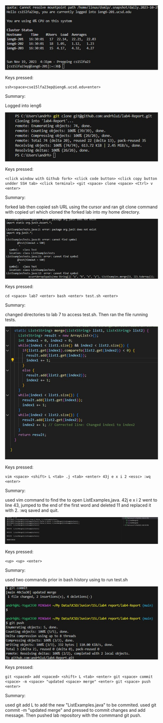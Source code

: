 ![Image](lab4login.jpg)

Keys pressed:
```
ssh<space>cse15lfa23ep@ieng6.ucsd.edu<enter>
```
Summary: 

Logged into ieng6

![Image](lab4clone.jpg)

Keys pressed:
```
<click window with Github fork> <click code button> <click copy button undder SSH tab> <click terminal> <git <space> clone <space> <Ctrl> v <enter> 
```
Summary:

forked lab then copied ssh URL using the cursor and ran git clone command with copied url which cloned the forked lab into my home directory.

![Image](lab4fail.jpg)

Keys pressed:
```
cd <space> lab7 <enter> bash <enter> test.sh <enter>
```
Summary:

changed directories to lab 7 to access test.sh. Then ran the file running tests.

![Image](lab4edit.jpg)

Keys pressed:
```
vim <space> <shift> L <tab> .j <tab> <enter> 43j e x i 2 <essc> :wq <enter>
```
Summary:

used vim command to find the to open ListExamples,java. 42j e x i 2 went to line 43, jumped to the end of the first word and deleted 11 and replaced it with 2. :wq <enter> saved and quit. 

![Image](lab4success.jpg)

Keys pressed:
```
<up> <up> <enter>
```
Summary:

used two commands prior in bash history using <up> <up> <enter> to run test.sh

![Image](lab4commitpush.jpg)

Keys pressed:
```
git <spaced> add <spaced> <shift> L <tab> <enter> git <space> commit <space> -m <space> "updated <space> merge" <enter> git <space> push <enter>
```
Summary:

used git add L to add the new "ListExamples.java" to be commited. used git commit -m "updated merge" and pressed <enter> to commit changes and add message. Then pushed lab repository with the commmand git push.
